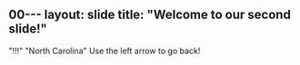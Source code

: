 00---
layout: slide
title: "Welcome to our second slide!"
---
"!!!"
"North Carolina"
Use the left arrow to go back!
